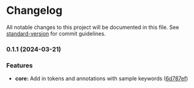 # Changelog

All notable changes to this project will be documented in this file. See [standard-version](https://github.com/conventional-changelog/standard-version) for commit guidelines.

### 0.1.1 (2024-03-21)


### Features

* **core:** Add in tokens and annotations with sample keywords ([6d787ef](https://github.com/adamlesniak/kivarda/commit/6d787ef1d95767c41e745c81c52a0b04e7b1b072))
